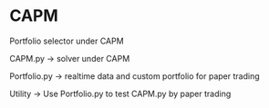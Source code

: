 # CAPM
Portfolio selector under CAPM

CAPM.py -> solver under CAPM

Portfolio.py -> realtime data and custom portfolio for paper trading

Utility -> Use Portfolio.py to test CAPM.py by paper trading
